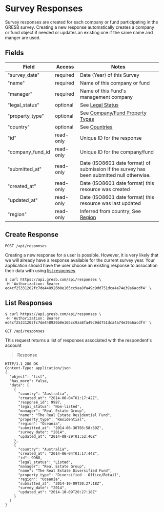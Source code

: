 # Survey Responses

Survey responses are created for each company or fund participating in the GRESB survey. Creating a new response automatically creates a company or fund object if needed or updates an existing one if the same name and manger are used. 


## Fields

Field            | Access       | Notes
-----------------|--------------|------------------
"survey_date"    | required     | Date (Year) of this Survey
"name"           | required     | Name of this company or fund
"manager"        | required     | Name of this Fund's management company
"legal_status"   | optional     | See <a href="https://www.gresb.com/mocks/lists">Legal Status</a> 
"property_type"  | optional     | See <a href="https://www.gresb.com/mocks/lists">Company/Fund Property Types</a> 
"country"        | optional     | See <a href="https://www.gresb.com/mocks/lists">Countries</a>
"id"             | read-only    | Unique ID for the response
"company_fund_id | read-only    | Unique ID for the company/fund
"submitted_at"   | read-only    | Date (ISO8601 date format) of submission if the survey has been submitted null otherwise.
"created_at"     | read-only    | Date (ISO8601 date format) this resource was created
"updated_at"     | read-only    | Date (ISO8601 date format) this resource was last updated
"region"         | read-only    | Inferred from country, See <a href="https://www.gresb.com/about/lists">Region</a>

## Create Response

`POST /api/responses`

Creating a new response for a user is possible. However, it is very likely that we will already have a response available for the current survey year. Your application should have the user choose an existing response to assocation their data with using <a href="#list-responses">list responses</a>.


```shell
$ curl https://api.gresb.com/api/responses \
-H 'Authorization: Bearer ed4cf25331202fc7de448926b0e165cc9aa8fa49c9dd751dca4a74e39a6acdf4' \ 
```


## List Responses

```shell
$ curl https://api.gresb.com/api/responses \
-H 'Authorization: Bearer ed4cf25331202fc7de448926b0e165cc9aa8fa49c9dd751dca4a74e39a6acdf4' \ 
```
`GET /api/responses`

This request returns a list of responses associated with the respondent's account

>Response

```http
HTTP/1.1 200 OK
Content-Type: application/json
{
  "object": "list",
  "has_more": false,
  "data": [
    {
      "country": "Australia",
      "created_at": "2014-06-04T01:17:42Z",
      "response_id": 9987,
      "legal_status": "Non-listed",
      "manager": "Real Estate Group",
      "name": "The Real Estate Residential Fund",
      "property_type": "Residential",
      "region": "Oceania",
      "submitted_at": "2014-06-30T03:58:39Z",
      "survey_date": "2014",
      "updated_at": "2014-08-29T01:52:46Z"
    },
    {
      "country": "Australia",
      "created_at": "2014-06-04T01:17:44Z",
      "id": 9988,
      "legal_status": "Listed",
      "manager": "Real Estate Group",
      "name": "The Real Estate Diversified Fund",
      "property_type": "Diversified - Office/Retail",
      "region": "Oceania",
      "submitted_at": "2014-10-09T20:27:18Z",
      "survey_date": "2014",
      "updated_at": "2014-10-09T20:27:18Z"
    }
  ]
}
	
```

